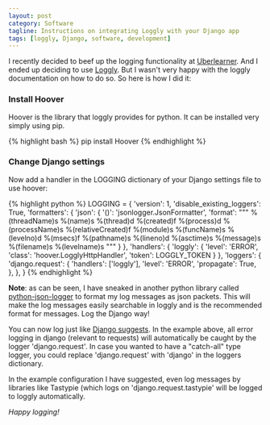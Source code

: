 ```yaml
---
layout: post
category: Software
tagline: Instructions on integrating Loggly with your Django app
tags: [loggly, Django, software, development]
---
```

I recently decided to beef up the logging functionality at [Uberlearner](http://uberlearner.com). And I ended up deciding to use [Loggly](http://www.loggly.com). But I wasn't very happy with the loggly documentation on how to do so. So here is how I did it:

### Install Hoover ###
Hoover is the library that loggly provides for python. It can be installed very simply using pip.

{% highlight bash %}
pip install Hoover
{% endhighlight %}

### Change Django settings ###
Now add a handler in the LOGGING dictionary of your Django settings file to use hoover:

{% highlight python %}
LOGGING = {
    'version': 1,
    'disable_existing_loggers': True,
    'formatters': {
        'json': {
            '()': 'jsonlogger.JsonFormatter',
            'format': """
                %(threadName)s %(name)s %(thread)d %(created)f 
                %(process)d %(processName)s %(relativeCreated)f 
                %(module)s %(funcName)s %(levelno)d %(msecs)f
                %(pathname)s %(lineno)d %(asctime)s %(message)s 
                %(filename)s %(levelname)s
            """
        }
    },
    'handlers': {
        'loggly': {
            'level': 'ERROR',
            'class': 'hoover.LogglyHttpHandler',
            'token': LOGGLY_TOKEN
        }
    },
    'loggers': {
        'django.request': {
            'handlers': ['loggly'],
            'level': 'ERROR',
            'propagate': True,
        },
    },
}
{% endhighlight %}

**Note**: as can be seen, I have sneaked in another python library called [python-json-logger](https://github.com/madzak/python-json-logger) to format my log messages as json packets. This will make the log messages easily searchable in loggly and is the recommended format for messages.
Log the Django way!

You can now log just like [Django suggests](https://docs.djangoproject.com/en/dev/topics/logging/). In the example above, all error logging in django (relevant to requests) will automatically be caught by the logger 'django.request'. In case you wanted to have a "catch-all" type logger, you could replace 'django.request' with 'django' in the loggers dictionary. 

In the example configuration I have suggested, even log messages by libraries like Tastypie (which logs on 'django.request.tastypie' will be logged to loggly automatically.

*Happy logging!*
